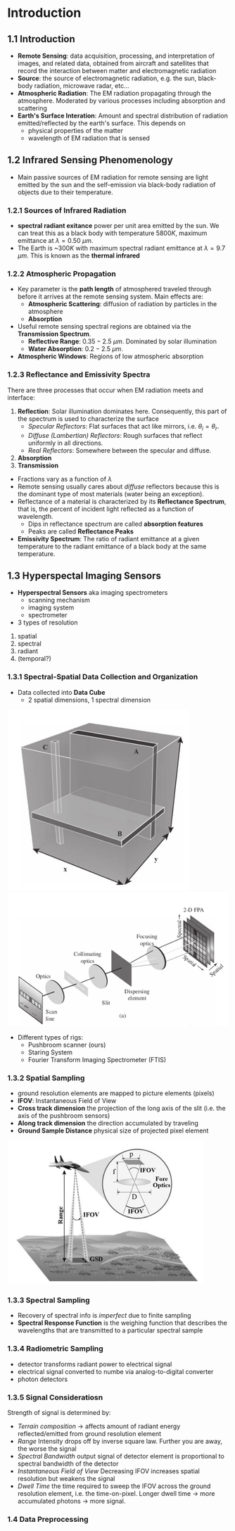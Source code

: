 # Introduction

## 1.1 Introduction 
- **Remote Sensing**: data acquisition, processing, and interpretation of images, and related data, obtained from aircraft and satellites that record the interaction between matter and electromagnetic radiation
- **Source**: the source of electromagnetic radiation, e.g. the sun, black-body radiation, microwave radar, etc...
- **Atmospheric Radiation**: The EM radiation propagating through the atmosphere. Moderated by various processes including absorption and scattering
- **Earth's Surface Interation**: Amount and spectral distribution of radiation emitted/reflected by the earth's surface. This depends on 
  - physical properties of the matter 
  - wavelength of EM radiation that is sensed

## 1.2 Infrared Sensing Phenomenology 
- Main passive sources of EM radiation for remote sensing are light emitted by the sun and the self-emission via black-body radiation of objects due to their temperature. 

### 1.2.1 Sources of Infrared Radiation 
- **spectral radiant exitance** power per unit area emitted by the sun. We can treat this as a black body with temperature $5800 K$, maximum emittance at $\lambda = 0.50$ $\mu m$. 
- The Earth is ~$300 K$ with maximum spectral radiant emittance at $\lambda = 9.7$ $\mu m$. This is known as the **thermal infrared**

### 1.2.2 Atmospheric Propagation 
- Key parameter is the **path length** of atmosphered traveled through before it arrives at the remote sensing system. Main effects are:
  - **Atmospheric Scattering**: diffusion of radiation by particles in the atmosphere
  - **Absorption**
- Useful remote sensing spectral regions are obtained via the **Transmission Spectrum**.
  - **Reflective Range**: $0.35-2.5$ $\mu m$. Dominated by solar illumination
  - **Water Absorption**: $0.2-2.5$ $\mu m$. 
- **Atmospheric Windows**: Regions of low atmospheric absorption 


### 1.2.3 Reflectance and Emissivity Spectra
There are three processes that occur when EM radiation meets and interface: 
1. **Reflection**: Solar illumination dominates here. Consequently, this part of the spectrum is used to characterize the surface
   - *Specular Reflectors*: Flat surfaces that act like mirrors, i.e. $\theta_i = \theta_r$. 
   - *Diffuse (Lambertian) Reflectors*: Rough surfaces that reflect uniformly in all directions. 
   - *Real Reflectors*: Somewhere between the specular and diffuse.
2. **Absorption** 
3. **Transmission**
- Fractions vary as a function of $\lambda$ 
- Remote sensing usually cares about *diffuse* reflectors because this is the dominant type of most materials (water being an exception). 
- Reflectance of a material is characterized by its **Reflectance Spectrum**, that is, the percent of incident light reflected as a function of wavelength. 
  - Dips in reflectance spectrum are called **absorption features**
  - Peaks are called **Reflectance Peaks**
- **Emissivity Spectrum**: The ratio of radiant emittance at a given temperature to the radiant emittance of a black body at the same temperature. 

## 1.3 Hyperspectal Imaging Sensors
- **Hyperspectral Sensors** aka imaging spectrometers
  - scanning mechanism
  - imaging system
  - spectrometer
- 3 types of resolution 
1. spatial 
2. spectral 
3. radiant 
4. (temporal?)

### 1.3.1 Spectral-Spatial Data Collection and Organization 
- Data collected into **Data Cube**
  - 2 spatial dimensions, 1 spectral dimension
  
![Data Cube](./figures/datacube.png)
![Pushbroom](./figures/pushbroom.png)

- Different types of rigs: 
  - Pushbroom scanner (ours) 
  - Staring System 
  - Fourier Transform Imaging Spectrometer (FTIS) 
  
### 1.3.2 Spatial Sampling 
- ground resolution elements are mapped to picture elements (pixels) 
- **IFOV**: Instantaneous Field of View
- **Cross track dimension** the projection of the long axis of the slit (i.e. the axis of the pushbroom sensors)
- **Along track dimension** the direction accumulated by traveling 
- **Ground Sample Distance** physical size of projected pixel element 

![viewing](./figures/scanningProcedure.png)

### 1.3.3 Spectral Sampling 
- Recovery of spectral info is *imperfect* due to finite sampling 
- **Spectral Response Function** is the weighing function that describes the wavelengths that are transmitted to a particular spectral sample 

### 1.3.4 Radiometric Sampling
- detector transforms  radiant power to electrical signal 
- electrical signal converted to numbe via analog-to-digital converter
- photon detectors 

### 1.3.5 Signal Consideratiosn 
Strength of signal is determined by: 
- *Terrain composition* $\to$ affects amount of radiant energy reflected/emitted from ground resolution element
- *Range* Intensity drops off by inverse square law. Further you are away, the worse the signal
- *Spectral Bandwidth* output signal of detector element is proportional to spectral bandwidth of the detector
- *Instantaneous Field of View* Decreasing IFOV increases spatial resolution but weakens the signal
- *Dwell Time* the time required to sweep the IFOV across the ground resolution element, i.e. the time-on-pixel. Longer dwell time $\to$ more accumulated photons $\to$ more signal. 

### 1.4 Data Preprocessing 
